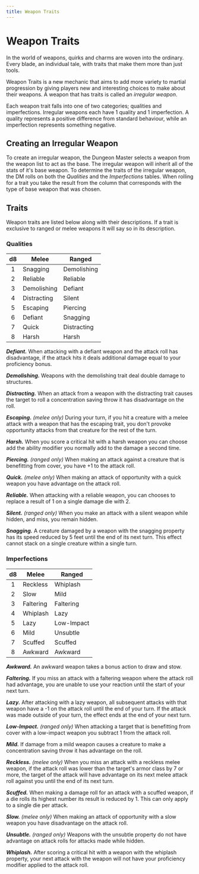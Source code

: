 ```yaml
---
title: Weapon Traits
---
```


# Weapon Traits

In the world of weapons, quirks and charms are woven into the ordinary. Every blade, an individual tale, with traits that make them more than just tools.

Weapon Traits is a new mechanic that aims to add more variety to martial progression by giving players new and interesting choices to make about their weapons. A weapon that has traits is called an _irregular weapon_.

Each weapon trait falls into one of two categories; qualities and imperfections. Irregular weapons each have 1 quality and 1 imperfection. A quality represents a positive difference from standard behaviour, while an imperfection represents something negative.

## Creating an Irregular Weapon

To create an irregular weapon, the Dungeon Master selects a weapon from the weapon list to act as the base. The irregular weapon will inherit all of the stats of it's base weapon. To determine the traits of the irregular weapon, the DM rolls on both the _Qualities_ and the _Imperfections_ tables. When rolling for a trait you take the result from the column that corresponds with the type of base weapon that was chosen.

## Traits

Weapon traits are listed below along with their descriptions. If a trait is exclusive to ranged or melee weapons it will say so in its description.

### Qualities

| d8  | Melee       | Ranged      |
| :-: | ----------- | ----------- |
|  1  | Snagging    | Demolishing |
|  2  | Reliable    | Reliable    |
|  3  | Demolishing | Defiant     |
|  4  | Distracting | Silent      |
|  5  | Escaping    | Piercing    |
|  6  | Defiant     | Snagging    |
|  7  | Quick       | Distracting |
|  8  | Harsh       | Harsh       |

**_Defiant._** When attacking with a defiant weapon and the attack roll has disadvantage, if the attack hits it deals additional damage equal to your proficiency bonus.

**_Demolishing._** Weapons with the demolishing trait deal double damage to structures.

**_Distracting._** When an attack from a weapon with the distracting trait causes the target to roll a concentration saving throw it has disadvantage on the roll.

_**Escaping.** (melee only)_ During your turn, if you hit a creature with a melee attack with a weapon that has the escaping trait, you don't provoke opportunity attacks from that creature for the rest of the turn.

**_Harsh._** When you score a critical hit with a harsh weapon you can choose add the ability modifier you normally add to the damage a second time.

_**Piercing.** (ranged only)_ When making an attack against a creature that is benefitting from cover, you have +1 to the attack roll.

_**Quick.** (melee only)_ When making an attack of opportunity with a quick weapon you have advantage on the attack roll.

**_Reliable._** When attacking with a reliable weapon, you can chooses to replace a result of 1 on a single damage die with 2.

_**Silent.** (ranged only)_ When you make an attack with a silent weapon while hidden, and miss, you remain hidden.

**_Snagging._** A creature damaged by a weapon with the snagging property has its speed reduced by 5 feet until the end of its next turn. This effect cannot stack on a single creature within a single turn.

### Imperfections

| d8  | Melee     | Ranged     |
| :-: | --------- | ---------- |
|  1  | Reckless  | Whiplash   |
|  2  | Slow      | Mild       |
|  3  | Faltering | Faltering  |
|  4  | Whiplash  | Lazy       |
|  5  | Lazy      | Low-Impact |
|  6  | Mild      | Unsubtle   |
|  7  | Scuffed   | Scuffed    |
|  8  | Awkward   | Awkward    |

**_Awkward._** An awkward weapon takes a bonus action to draw and stow.

**_Faltering._** If you miss an attack with a faltering weapon where the attack roll had advantage, you are unable to use your reaction until the start of your next turn.

**_Lazy._** After attacking with a lazy weapon, all subsequent attacks with that weapon have a -1 on the attack roll until the end of your turn. If the attack was made outside of your turn, the effect ends at the end of your next turn.

_**Low-Impact.** (ranged only)_ When attacking a target that is benefitting from cover with a low-impact weapon you subtract 1 from the attack roll.

**_Mild._** If damage from a mild weapon causes a creature to make a concentration saving throw it has advantage on the roll.

_**Reckless.** (melee only)_ When you miss an attack with a reckless melee weapon, if the attack roll was lower than the target's armor class by 7 or more, the target of the attack will have advantage on its next melee attack roll against you until the end of its next turn.

**_Scuffed._** When making a damage roll for an attack with a scuffed weapon, if a die rolls its highest number its result is reduced by 1. This can only apply to a single die per attack.

_**Slow.** (melee only)_ When making an attack of opportunity with a slow weapon you have disadvantage on the attack roll.

_**Unsubtle.** (ranged only)_ Weapons with the unsubtle property do not have advantage on attack rolls for attacks made while hidden.

**_Whiplash._** After scoring a critical hit with a weapon with the whiplash property, your next attack with the weapon will not have your proficiency modifier applied to the attack roll.
